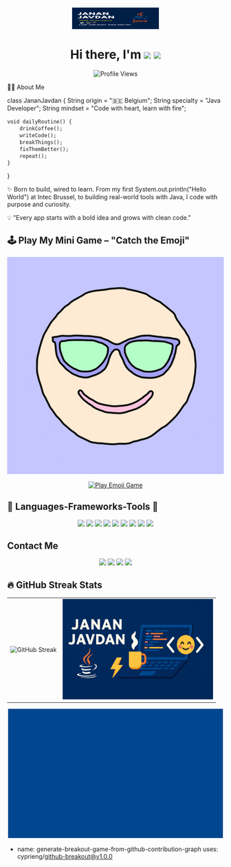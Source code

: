 <p align="center">
  <img src="./assets/profile-header-banner.png.png" alt="Profile Banner" width="40%" style="max-height: 50px;"/>
</p>


<h1 align="center">
  Hi there, I'm <span><img src="https://readme-typing-svg.herokuapp.com/?font=Righteous&size=35&color=FF69B4&center=true&vCenter=true&width=500&height=70&duration=4000&lines=Janan+Javdan!"></span> <img src="https://media.giphy.com/media/hvRJCLFzcasrR4ia7z/giphy.gif" width="30px">
</h1>


<p align="center">
  <img src="https://komarev.com/ghpvc/?username=JananJavdan&color=blue" alt="Profile Views">
</p>


👨‍💻 About Me

class JananJavdan {
    String origin = "🇧🇪 Belgium";
    String specialty = "Java Developer";
    String mindset = "Code with heart, learn with fire";

    void dailyRoutine() {
        drinkCoffee();
        writeCode();
        breakThings();
        fixThemBetter();
        repeat();
    }
}

✨ Born to build, wired to learn.
From my first System.out.println("Hello World") at Intec Brussel,
to building real-world tools with Java, I code with purpose and curiosity.

💡 "Every app starts with a bold idea and grows with clean code."


## 🕹️ Play My Mini Game – "Catch the Emoji"

<p align="center">
  <img src="https://raw.githubusercontent.com/JananJavdan/JananJavdan/main/assets/emoji-game-preview.gif.gif" alt="Emoji Game Preview" width="600"/>
</p>

<p align="center">
  <a href="https://codepen.io/JananJavdan/pen/JodWePz" target="_blank">
    <img src="https://img.shields.io/badge/%F0%9F%8E%AE%20Play%20Now%20-%20CodePen-orange?style=for-the-badge" alt="Play Emoji Game">
  </a>
</p>





## 🔨 Languages-Frameworks-Tools 🔨
<p align="center">
  <img src="https://github.com/JananJavdan/JananJavdan/assets/145382151/a56acac7-f241-4975-91b5-3df0241850c0"  width="80px" />
  <img src="https://github.com/JananJavdan/JananJavdan/assets/145382151/fee21075-a53d-4013-b2b1-372947af4656" width="80px"/>
  <img src="https://github.com/JananJavdan/JananJavdan/assets/145382151/adc37f68-84e6-4d21-9d75-ea77223ae657" width="80px"/>
  <img src="https://github.com/JananJavdan/JananJavdan/assets/145382151/8555ab26-27be-42f5-a97a-fbdbc2a45ea8" width="80px" />
  <img src="https://github.com/JananJavdan/JananJavdan/assets/145382151/efe67107-2ffa-47f9-a8e9-64844ab1dc04" width="80px"/>
  <img src="https://github.com/JananJavdan/JananJavdan/assets/145382151/ea5965e8-89c4-45e5-b960-bbbb81093eb3" width="80px"/>
  <img src="https://github.com/JananJavdan/JananJavdan/assets/145382151/6404a165-9e64-4fef-b412-13b1d89be8bf" width="80px"/>
  <img src="https://github.com/JananJavdan/JananJavdan/assets/145382151/a1d8da8b-db77-476b-a7d2-82c72d735d63" width="80px"/>
  <img src="https://github.com/JananJavdan/JananJavdan/assets/145382151/f421ea42-fbb8-4d78-92ef-05ac46ff27f8" width="80px" />
</p>


## Contact Me
<p align="center">
  <a href="mailto:f_javdan2000@yahoo.com"><img src="https://github.com/JananJavdan/JananJavdan/assets/145382151/fb378f48-5c52-4d3f-bf3a-eeab24febfff" width="70px"/></a>
  <a href="https://www.linkedin.com/in/yourprofile"><img src="https://github.com/JananJavdan/JananJavdan/assets/145382151/dd64519d-eb54-4ab1-809a-7cb55d18d3a6" width="70px"/></a>
  <a href="https://jananjavdan.github.io/"><img src="https://github.com/JananJavdan/JananJavdan/assets/145382151/44a14280-0115-476a-a7f2-967972c6eb93" width="70px"/></a>
  <a href="https://jananjavdan.github.io/resume"><img src="https://github.com/JananJavdan/JananJavdan/assets/145382151/a0357308-5898-40da-a604-c929e073b202" width="70px"/></a>
</p>



## 🔥 GitHub Streak Stats
<table align="center">
  <tr>
    <td>
      <img src="https://streak-stats.demolab.com?user=JananJavdan&theme=default" alt="GitHub Streak" />
    </td>
    <td>
      <img src="./assets/profile-banner.png.png" alt="Profile Banner" width="350"/>
    </td>
  </tr>
</table>





<p align="center">
  <img src="./assets/trex.gif.gif" width="500" alt="T-Rex Game" />

  
- name: generate-breakout-game-from-github-contribution-graph
  uses: cyprieng/github-breakout@v1.0.0

</p>





